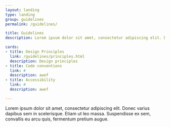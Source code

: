 ```yaml
---
layout: landing
type: landing
group: guidelines
permalink: /guidelines/

title: Guidelines
description: Lorem ipsum dolor sit amet, consectetur adipiscing elit. Donec varius dapibus sem in scelerisque. Etiam ut leo massa.

cards:
- title: Design Principles
  link: /guidelines/principles.html
  description: Design principles
- title: Code conventions
  link: #
  description: awef
- title: Accessibility
  link: #
  description: awef

---
```


Lorem ipsum dolor sit amet, consectetur adipiscing elit. Donec varius dapibus sem in scelerisque. Etiam ut leo massa. Suspendisse ex sem, convallis eu arcu quis, fermentum pretium augue.
